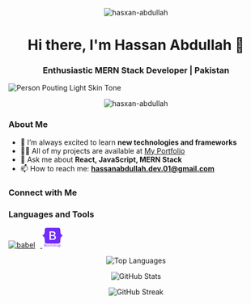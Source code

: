 <p align="center"> 
  <img src="https://user-images.githubusercontent.com/74038190/225813708-98b745f2-7d22-48cf-9150-083f1b00d6c9.gif" alt="hasxan-abdullah" /> 
</p>
<h1 align="center">Hi there, I'm Hassan Abdullah 👋</h1>
<h3 align="center">Enthusiastic MERN Stack Developer | Pakistan</h3>
<img src="https://raw.githubusercontent.com/Tarikul-Islam-Anik/Animated-Fluent-Emojis/master/Emojis/People%20with%20activities/Person%20Pouting%20Light%20Skin%20Tone.png" alt="Person Pouting Light Skin Tone" width="25" height="25" />
<p align="center"> 
  <img src="https://komarev.com/ghpvc/?username=hasxan-abdullah&label=Profile%20views&color=0e75b6&style=flat" alt="hasxan-abdullah" /> 
</p>

### About Me

- 🌱 I’m always excited to learn **new technologies and frameworks**
- 👨‍💻 All of my projects are available at [My Portfolio](https://hassanabdullah.netlify.app/)
- 💬 Ask me about **React, JavaScript, MERN Stack**
- 📫 How to reach me: **hassanabdullah.dev.01@gmail.com**

### Connect with Me
<!-- Add your social media links here -->

### Languages and Tools

<p align="left"> 
  <a href="https://babeljs.io/" target="_blank" rel="noreferrer"> 
    <img src="https://www.vectorlogo.zone/logos/babeljs/babeljs-icon.svg" alt="babel" width="40" height="40" style="margin-right: 10px;" /> 
  </a> 
  <a href="https://getbootstrap.com" target="_blank" rel="noreferrer"> 
    <img src="https://raw.githubusercontent.com/devicons/devicon/master/icons/bootstrap/bootstrap-plain-wordmark.svg" alt="bootstrap" width="40" height="40" style="margin-right: 10px;" /> 
  </a> 
  <!-- Add the rest of your icons here with similar styling -->
</p>

<p align="center"> 
  <img src="https://github-readme-stats.vercel.app/api/top-langs/?username=hasxan-abdullah&layout=compact&theme=dark" alt="Top Languages" />
</p>

<p align="center"> 
  <img src="https://github-readme-stats.vercel.app/api?username=hasxan-abdullah&show_icons=true&theme=dark" alt="GitHub Stats" />
</p>

<p align="center"> 
  <img src="https://github-readme-streak-stats.herokuapp.com/?user=hasxan-abdullah&theme=dark" alt="GitHub Streak" />
</p>

